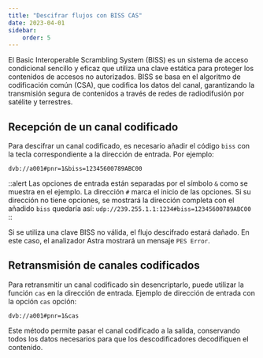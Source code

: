```yaml
---
title: "Descifrar flujos con BISS CAS"
date: 2023-04-01
sidebar:
    order: 5
---
```


El Basic Interoperable Scrambling System (BISS) es un sistema de acceso condicional sencillo y eficaz que utiliza una clave estática para proteger los contenidos de accesos no autorizados. BISS se basa en el algoritmo de codificación común (CSA), que codifica los datos del canal, garantizando la transmisión segura de contenidos a través de redes de radiodifusión por satélite y terrestres.

## Recepción de un canal codificado[](https://help.cesbo.com/astra/processing/cas/decrypt-biss#receiving-a-scrambled-channel)

Para descifrar un canal codificado, es necesario añadir el código `biss` con la tecla correspondiente a la dirección de entrada. Por ejemplo:

```
dvb://a001#pnr=1&biss=12345600789ABC00
```

::alert
Las opciones de entrada están separadas por el símbolo `&` como se muestra en el ejemplo. La dirección `#` marca el inicio de las opciones. Si su dirección no tiene opciones, se mostrará la dirección completa con el añadido `biss` quedaría así: `udp://239.255.1.1:1234#biss=12345600789ABC00`
::

Si se utiliza una clave BISS no válida, el flujo descifrado estará dañado. En este caso, el analizador Astra mostrará un mensaje `PES Error`.

## Retransmisión de canales codificados[](https://help.cesbo.com/astra/processing/cas/decrypt-biss#retransmitting-scrambled-channels)

Para retransmitir un canal codificado sin desencriptarlo, puede utilizar la función `cas` en la dirección de entrada. Ejemplo de dirección de entrada con la opción `cas` opción:

```
dvb://a001#pnr=1&cas
```

Este método permite pasar el canal codificado a la salida, conservando todos los datos necesarios para que los descodificadores decodifiquen el contenido.
